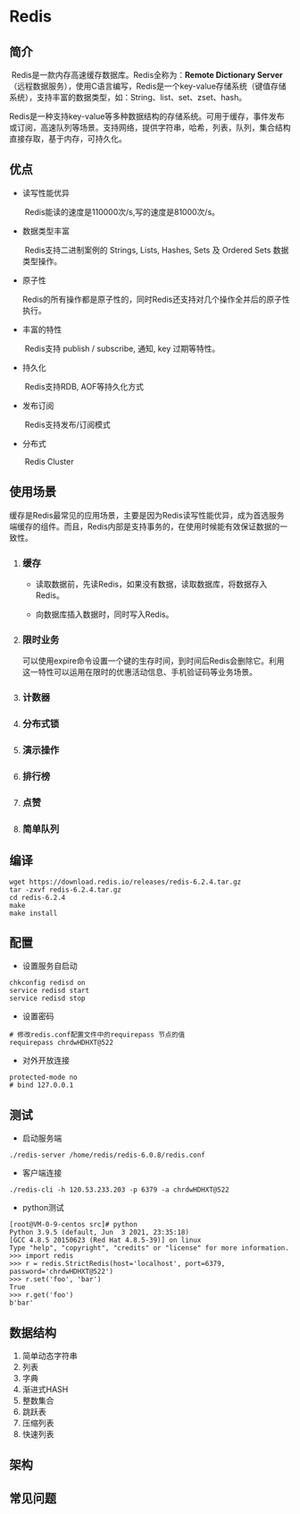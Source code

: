 # Redis

## 简介

​	Redis是一款内存高速缓存数据库。Redis全称为：**Remote Dictionary Server**（远程数据服务），使用C语言编写，Redis是一个key-value存储系统（键值存储系统），支持丰富的数据类型，如：String、list、set、zset、hash。

​	Redis是一种支持key-value等多种数据结构的存储系统。可用于缓存，事件发布或订阅，高速队列等场景。支持网络，提供字符串，哈希，列表，队列，集合结构直接存取，基于内存，可持久化。

## 优点

- 读写性能优异

  ​	Redis能读的速度是110000次/s,写的速度是81000次/s。

- 数据类型丰富

  ​	Redis支持二进制案例的 Strings, Lists, Hashes, Sets 及 Ordered Sets 数据类型操作。

- 原子性

  ​	Redis的所有操作都是原子性的，同时Redis还支持对几个操作全并后的原子性执行。

- 丰富的特性

  ​	Redis支持 publish / subscribe, 通知, key 过期等特性。

- 持久化

  ​	Redis支持RDB, AOF等持久化方式

- 发布订阅

  ​	Redis支持发布/订阅模式

- 分布式

  ​	Redis Cluster

## 使用场景

​	缓存是Redis最常见的应用场景，主要是因为Redis读写性能优异，成为首选服务端缓存的组件。而且，Redis内部是支持事务的，在使用时候能有效保证数据的一致性。

1. ### 缓存

   - 读取数据前，先读Redis，如果没有数据，读取数据库，将数据存入Redis。

   - 向数据库插入数据时，同时写入Redis。

2. ### 限时业务

   可以使用expire命令设置一个键的生存时间，到时间后Redis会删除它。利用这一特性可以运用在限时的优惠活动信息、手机验证码等业务场景。

3. ### 计数器

4. ### 分布式锁

5. ### 演示操作

6. ### 排行榜

7. ### 点赞

8. ### 简单队列

## 编译

```
wget https://download.redis.io/releases/redis-6.2.4.tar.gz
tar -zxvf redis-6.2.4.tar.gz
cd redis-6.2.4
make
make install
```
## 配置

- 设置服务自启动

```
chkconfig redisd on
service redisd start
service redisd stop
```
- 设置密码

```
# 修改redis.conf配置文件中的requirepass 节点的值
requirepass chrdwHDHXT@522
```
- 对外开放连接

```
protected-mode no
# bind 127.0.0.1
```


## 测试

- 启动服务端

```
./redis-server /home/redis/redis-6.0.8/redis.conf
```

- 客户端连接

```
./redis-cli -h 120.53.233.203 -p 6379 -a chrdwHDHXT@522
```

- python测试

```
[root@VM-0-9-centos src]# python
Python 3.9.5 (default, Jun  3 2021, 23:35:18)
[GCC 4.8.5 20150623 (Red Hat 4.8.5-39)] on linux
Type "help", "copyright", "credits" or "license" for more information.
>>> import redis
>>> r = redis.StrictRedis(host='localhost', port=6379, password='chrdwHDHXT@522')
>>> r.set('foo', 'bar')
True
>>> r.get('foo')
b'bar'
```

## 数据结构

1. 简单动态字符串
2. 列表
3. 字典
4. 渐进式HASH
5. 整数集合
6. 跳跃表
7. 压缩列表
8. 快速列表

## 架构

## 常见问题

